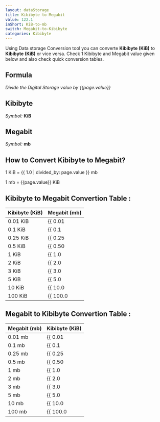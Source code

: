 ```yaml
---
layout: dataStorage
title: Kibibyte to Megabit
value: 122.1
inShort: KiB-to-mb
switch: Megabit-to-Kibibyte
categories: Kibibyte
---
```


Using Data storage Conversion tool you can converte **Kibibyte (KiB)** to **Kibibyte (KiB)** or vice versa. Check 1 Kibibyte and Megabit value given below and also check quick conversion tables.

## Formula
*Divide the Digital Storage value by {{page.value}}*

## Kibibyte
*Symbol:* **KiB**

## Megabit
*Symbol:* **mb**

## How to Convert Kibibyte to Megabit?

1 KiB = {{ 1.0 | divided_by: page.value }} mb

1 mb = {{page.value}} KiB


## Kibibyte to Megabit Convertion Table :

| Kibibyte (KiB) | Megabit (mb) |
| ---- | ---- |
| 0.01 KiB | {{ 0.01 | divided_by: page.value | round: 12 }} mb |
| 0.1 KiB | {{ 0.1 | divided_by: page.value | round: 12 }} mb |
| 0.25 KiB | {{ 0.25 | divided_by: page.value | round: 12 }} mb |
| 0.5 KiB | {{ 0.50 | divided_by: page.value | round: 12 }} mb |
| 1 KiB | {{ 1.0 | divided_by: page.value | round: 12 }} mb |
| 2 KiB | {{ 2.0 | divided_by: page.value | round: 12 }} mb |
| 3 KiB | {{ 3.0 | divided_by: page.value | round: 12 }} mb |
| 5 KiB | {{ 5.0 | divided_by: page.value | round: 12 }} mb |
| 10 KiB | {{ 10.0 | divided_by: page.value | round: 12 }} mb |
| 100 KiB | {{ 100.0 | divided_by: page.value | round: 12 }} mb |

## Megabit to Kibibyte Convertion Table :

| Megabit (mb) | Kibibyte (KiB) |
| ---- | ---- |
| 0.01 mb | {{ 0.01 | times: page.value | round: 12 }} KiB |
| 0.1 mb | {{ 0.1 | times: page.value | round: 12 }} KiB |
| 0.25 mb | {{ 0.25 | times: page.value | round: 12 }} KiB |
| 0.5 mb | {{ 0.50 | times: page.value | round: 12 }} KiB |
| 1 mb | {{ 1.0 | times: page.value | round: 12 }} KiB |
| 2 mb | {{ 2.0 | times: page.value | round: 12 }} KiB |
| 3 mb | {{ 3.0 | times: page.value | round: 12 }} KiB |
| 5 mb | {{ 5.0 | times: page.value | round: 12 }} KiB |
| 10 mb | {{ 10.0 | times: page.value | round: 12 }} KiB |
| 100 mb | {{ 100.0 | times: page.value | round: 12 }} KiB |


<script>
document.getElementById('selectInput')[5].selected = true
document.getElementById('selectOutput')[6].selected = true
</script>
